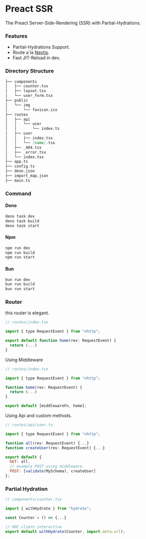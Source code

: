 # Preact SSR
The Preact Server-Side-Rendering (SSR) with Partial-Hydrations.

### Features
- Partial-Hydrations Support.
- Route a`la [Nextjs](https://nextjs.org).
- Fast JIT-Reload in dev.

### Directory Structure
```md
├── components
│   ├── counter.tsx
│   ├── layout.tsx
│   └── user_form.tsx
├── public
│   └── img
│       └── favicon.ico
├── routes
│   ├── api
│   │   └── user
│   │       └── index.ts
│   ├── user
│   │   ├── index.tsx
│   │   └── [name].tsx
│   ├── _404.tsx
│   ├── _error.tsx
│   └── index.tsx
├── app.ts
├── config.ts
├── deno.json
├── import_map.json
├── main.ts
```

### Command
#### Deno
```bash
deno task dev
deno task build
deno task start
```
#### Npm
```bash
npm run dev
npm run build
npm run start
```
#### Bun
```bash
bun run dev
bun run build
bun run start
```

### Router
this router is elegant.

```jsx
// routes/index.tsx

import { type RequestEvent } from "nhttp";

export default function home(rev: RequestEvent) {
  return (...)
}
```
Using Middleware
```jsx
// routes/index.tsx

import { type RequestEvent } from "nhttp";

function home(rev: RequestEvent) {
  return (...)
}

export default [middlewareFn, home];
```

Using Api and custom methods.
```jsx
// routes/api/user.ts

import { type RequestEvent } from "nhttp";

function all(rev: RequestEvent) {...}
function createUser(rev: RequestEvent) {...}

export default {
  GET: all,
  // example POST using middleware.
  POST: [validate(MySchema), createUser]
};
```

### Partial Hydration
```jsx
// components/counter.tsx

import { withHydrate } from "hydrate";

const Counter = () => {...}

// HOC client-interactive
export default withHydrate(Counter, import.meta.url);
```